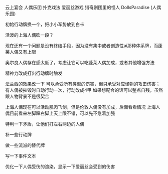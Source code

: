 云上宴会
人偶乐团
扑克戏法
爱丽丝游戏
猎奇剧团里的怪人
DollsParadise (人偶乐园)

初始行动牌换一个，把小小军势放到白卡

活泼的上海人偶砍一段？

现在还有一个问题是没有终结手段，因为没有集中或者创造性ai那种体系牌，而蓬莱人偶又有上限

奥尔良人偶存在感太低了，考虑让它可以吃蓬莱人偶加成，或者其他增强方法

精神力改成打出行动牌时触发

法兰西的效果改一下
可以承受所有类型的伤害，但只承受对应怪物的攻击伤害；有人偶被摧毁时自动行动一次，行动改成4甲
如果想配合的话可以整点自残，虽然跟人物背景不是很契合

上海人偶现在可以活动肌肉飞剑，但是伦敦人偶没有加成，后面看看情况
上海人偶目前看来左脚踩右脚上天上限不错，可以先不急着加强

特判一下矛盾，让他们打左右两边的人偶

补一些行动牌

做一些流派的替代牌

写一下事件文本

优化一下人偶受伤的渲染，显示一下爱丽丝会受到的伤害